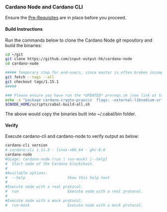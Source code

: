 ### Cardano Node and Cardano CLI

Ensure the [Pre-Requisites](../Common.md#dependencies-and-folder-structure-setup) are in place before you proceed.

#### Build Instructions

Run the commands below to clone the Cardano Node git repository and build the binaries:

``` bash
cd ~/git
git clone https://github.com/input-output-hk/cardano-node
cd cardano-node

##### Temporary step for end-users, since master is often broken incompatible with new networks
git fetch --tags --all
git checkout tags/1.15.1
#####

### Please ensure you have run the *UPDATED* prereqs.sh (see link at top of this document) before continuing
echo -e "package cardano-crypto-praos\n  flags: -external-libsodium-vrf" > cabal.project.local
$CNODE_HOME/scripts/cabal-build-all.sh
```

The above would copy the binaries built into ~/.cabal/bin folder.

#### Verify

Execute cardano-cli and cardano-node to verify output as below:

```bash
cardano-cli version
# cardano-cli 1.11.0 - linux-x86_64 - ghc-8.6
cardano-node
#Usage: cardano-node (run | run-mock) [--help]
#  Start node of the Cardano blockchain.
#
#Available options:
#  --help                   Show this help text
#
#Execute node with a real protocol.
#  run                      Execute node with a real protocol.
#
#Execute node with a mock protocol.
#  run-mock                 Execute node with a mock protocol.
